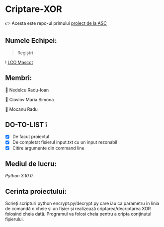 # Criptare-XOR

:point_right: Acesta este repo-ul
primului [proiect de la ASC](https://cs.unibuc.ro/~crusu/asc/Arhitectura%20Sistemelor%20de%20Calcul%20(ASC)%20-%20Proiect%200x00.pdf)

## Numele Echipei:

> Regiștri



! [LCO Mascot](https://media.istockphoto.com/vectors/cartoon-of-man-working-and-typing-on-laptop-computer-vector-id1143810000)


## Membri:


:man: Nedelcu Radu-Ioan

:woman: Ciovlov Maria Simona

:man: Mocanu Radu

## DO-TO-LIST ❕

- [X] De facut proiectul
- [x] De completat fisierul input.txt cu un input rezonabil
- [x] Citire argumente din command line
## Mediul de lucru:
_Python 3.10.0_

## **Cerinta proiectului:**

 Scrieți scripturi python encrypt.py/decrypt.py care iau ca parametru în linia de comandă o cheie și un fișier și realizează criptarea/decriptarea XOR folosind cheia dată. Programul va folosi cheia pentru a cripta conținutul fișierului.

